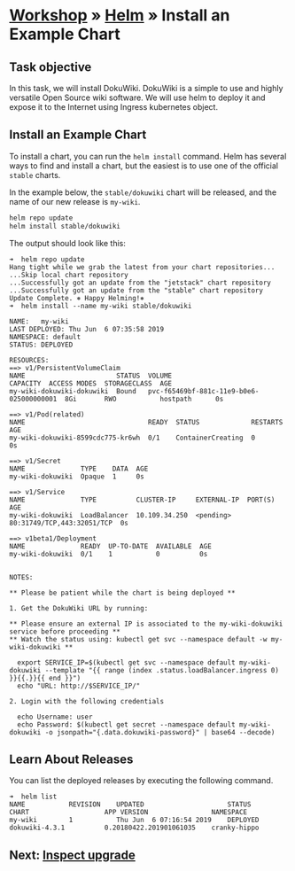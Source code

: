 # [Workshop](../README.md) &raquo; [Helm](./README.md) &raquo; Install an Example Chart

## Task objective

In this task, we will install DokuWiki. DokuWiki is a simple to use and highly
versatile Open Source wiki software. We will use helm to deploy it and expose it
to the Internet using Ingress kubernetes object.

## Install an Example Chart

To install a chart, you can run the `helm install` command. Helm has several
ways to find and install a chart, but the easiest is to use one of the official
`stable` charts.

In the example below, the `stable/dokuwiki` chart will be released, and the
name of our new release is `my-wiki`.

```bash
helm repo update
helm install stable/dokuwiki
```

The output should look like this:

```console
➜  helm repo update
Hang tight while we grab the latest from your chart repositories...
...Skip local chart repository
...Successfully got an update from the "jetstack" chart repository
...Successfully got an update from the "stable" chart repository
Update Complete. ⎈ Happy Helming!⎈
➜  helm install --name my-wiki stable/dokuwiki

NAME:   my-wiki
LAST DEPLOYED: Thu Jun  6 07:35:58 2019
NAMESPACE: default
STATUS: DEPLOYED

RESOURCES:
==> v1/PersistentVolumeClaim
NAME                       STATUS  VOLUME                                    CAPACITY  ACCESS MODES  STORAGECLASS  AGE
my-wiki-dokuwiki-dokuwiki  Bound   pvc-f65469bf-881c-11e9-b0e6-025000000001  8Gi       RWO           hostpath      0s

==> v1/Pod(related)
NAME                               READY  STATUS             RESTARTS  AGE
my-wiki-dokuwiki-8599cdc775-kr6wh  0/1    ContainerCreating  0         0s

==> v1/Secret
NAME              TYPE    DATA  AGE
my-wiki-dokuwiki  Opaque  1     0s

==> v1/Service
NAME              TYPE          CLUSTER-IP     EXTERNAL-IP  PORT(S)                     AGE
my-wiki-dokuwiki  LoadBalancer  10.109.34.250  <pending>    80:31749/TCP,443:32051/TCP  0s

==> v1beta1/Deployment
NAME              READY  UP-TO-DATE  AVAILABLE  AGE
my-wiki-dokuwiki  0/1    1           0          0s


NOTES:

** Please be patient while the chart is being deployed **

1. Get the DokuWiki URL by running:

** Please ensure an external IP is associated to the my-wiki-dokuwiki service before proceeding **
** Watch the status using: kubectl get svc --namespace default -w my-wiki-dokuwiki **

  export SERVICE_IP=$(kubectl get svc --namespace default my-wiki-dokuwiki --template "{{ range (index .status.loadBalancer.ingress 0) }}{{.}}{{ end }}")
  echo "URL: http://$SERVICE_IP/"

2. Login with the following credentials

  echo Username: user
  echo Password: $(kubectl get secret --namespace default my-wiki-dokuwiki -o jsonpath="{.data.dokuwiki-password}" | base64 --decode)

```

## Learn About Releases

You can list the deployed releases by executing the following command.

```console
➜  helm list
NAME           REVISION    UPDATED                     STATUS      CHART                   APP VERSION                NAMESPACE
my-wiki        1           Thu Jun  6 07:16:54 2019    DEPLOYED    dokuwiki-4.3.1          0.20180422.201901061035    cranky-hippo
```

## Next: [Inspect upgrade](./02_inspect_upgrade.md)
